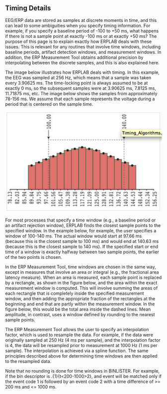 ## Timing Details
EEG/ERP data are stored as samples at discrete moments in time, and this can lead to some ambiguities when you specify timing information. For example, if you specify a baseline period of -100 to +50 ms, what happens if there is not a sample point at exactly -100 ms or at exactly +50 ms? The purpose of this page is to explain exactly how ERPLAB deals with these issues. This is relevant for any routines that involve time windows, including baseline periods, artifact detection windows, and measurement windows. In addition, the ERP Measurement Tool obtains additional precision by interpolating between the discrete samples, and this is also explained here.

The image below illustrates how ERPLAB deals with timing. In this example, the EEG was sampled at 256 Hz, which means that a sample was taken every 3.90625 ms. The time-locking point is always assumed to be at exactly 0 ms, so the subsequent samples were at 3.90625 ms, 7.8125 ms, 11.71875 ms, etc. The image below shows the samples from approximately 78-156 ms. We assume that each sample represents the voltage during a period that is centered on the sample time.

![GUI](./images/Manual/Manual_Timing-Details_1.png)

For most processes that specify a time window (e.g., a baseline period or an artifact rejection window), ERPLAB finds the closest sample points to the specified window. In the example below, for example, the user specifies a window of 100-140 ms. The actual window would start at 97.66 ms (because this is the closest sample to 100 ms) and would end at 140.63 ms (because this is the closest sample to 140 ms). If the specified start or end time of a window is exactly halfway between two sample points, the earlier of the two points is chosen.

In the ERP Measurement Tool, time windows are chosen in the same way, except in measures that involve an area or integral (e.g., the fractional area latency measure). When an area is measured, each sample point is replaced by a rectangle, as shown in the figure below, and the area within the exact measurement window is computed. This will involve summing the areas of each rectangle that is completely inside the specified measurement window, and then adding the appropriate fraction of the rectangles at the beginning and end that are partly within the measurement window. In the figure below, this would be the total area inside the dashed lines. Mean amplitude, in contrast, uses a window defined by rounding to the nearest sample points.

The ERP Measurement Tool allows the user to specify an interpolation factor, which is used to resample the data. For example, if the data were originally sampled at 250 Hz (4 ms per sample), and the interpolation factor is 4, the data will be resampled prior to measurement at 1000 Hz (1 ms per sample). The interpolation is achieved via a spline function. The same principles described above for determining time windows are then applied to the resampled data.

Note that no rounding is done for time windows in BINLISTER. For example, if the bin descriptor is .{1}{t<200-1000>2}, and event will be matched only if the event code 1 is followed by an event code 2 with a time difference of >= 200 ms and <= 1000 ms.
